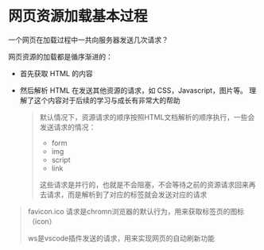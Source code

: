 # 网页资源加载基本过程

一个网页在加载过程中一共向服务器发送几次请求？

网页资源的加载都是循序渐进的：

- 首先获取 HTML 的内容

- 然后解析 HTML 在发送其他资源的请求，如 CSS，Javascript，图片等。 理解了这个内容对于后续的学习与成长有非常大的帮助

  > 默认情况下，资源请求的顺序按照HTML文档解析的顺序执行，一些会发送请求的情况：
  >
  > - form
  > - img
  > - script
  > - link
  >
  > 这些请求是并行的，也就是不会阻塞，不会等待之前的资源请求回来再去请求，而是解析到了对应的标签就会发送对应的请求

> favicon.ico 请求是chromn浏览器的默认行为，用来获取标签页的图标（icon）
>
> ws是vscode插件发送的请求，用来实现网页的自动刷新功能

